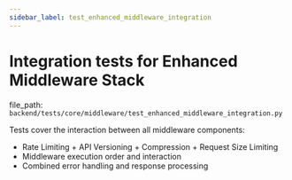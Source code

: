 ```yaml
---
sidebar_label: test_enhanced_middleware_integration
---
```


# Integration tests for Enhanced Middleware Stack

  file_path: `backend/tests/core/middleware/test_enhanced_middleware_integration.py`

Tests cover the interaction between all middleware components:
- Rate Limiting + API Versioning + Compression + Request Size Limiting
- Middleware execution order and interaction
- Combined error handling and response processing
